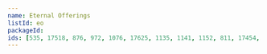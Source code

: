```yaml
---
name: Eternal Offerings
listId: eo
packageId: 
ids: [535, 17518, 876, 972, 1076, 17625, 1135, 1141, 1152, 811, 17454, 831, 839, 844, 851, 856, 862, 870, 871, 882, 897, 908, 939, 950, 951, 962, 973, 993, 1023, 1024, 1035, 1046, 17601, 1067, 1068, 1077, 17634, 17633, 1083, 1091, 1100, 1107, 1111, 1112, 1113, 1114, 1116, 1117, 1118, 1119, 1120, 1121, 1122, 1123, 1124, 1125, 1130, 17638, 1133, 17611, 17620, 1138, 1139, 11969, 17628, 17610, 17622, 1142, 1143, 1144, 1145, 1146, 17756, 1148, 1149, 11972, 11973, 1151, 1153, 1154, 1157, 1158, 1159, 1160, 1161, 812, 813, 814, 815, 816, 17453, 818, 819, 821, 822, 823, 824, 825, 826, 827, 828, 829, 830, 832, 833, 17432, 835, 836, 837, 937, 18117, 1220, 18119, 1221, 1222, 18111, 18282, 1314, 1501, 21225, 21227, 21228, 2388, 2392, 21181, 2393, 22072, 2813, 27863, 27842, 29408, 5105, 5145, 11970, 29454, 5473, 31053, 5813, 5983, 32436, 12089, 31227, 6155, 46352, 60728, 63475, 63506, 61921, 98381, 123102, 123103, 131334, 137878, 140020, 106499]
---
```

